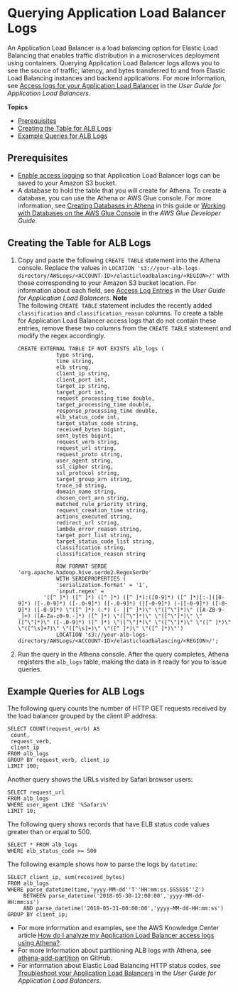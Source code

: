 # Querying Application Load Balancer Logs<a name="application-load-balancer-logs"></a>

An Application Load Balancer is a load balancing option for Elastic Load Balancing that enables traffic distribution in a microservices deployment using containers\. Querying Application Load Balancer logs allows you to see the source of traffic, latency, and bytes transferred to and from Elastic Load Balancing instances and backend applications\. For more information, see [Access logs for your Application Load Balancer](https://docs.aws.amazon.com/elasticloadbalancing/latest/application/load-balancer-access-logs.html) in the *User Guide for Application Load Balancers*\.

**Topics**
+ [Prerequisites](#application-load-balancer-logs-prerequisites)
+ [Creating the Table for ALB Logs](#create-alb-table)
+ [Example Queries for ALB Logs](#query-alb-logs-examples)

## Prerequisites<a name="application-load-balancer-logs-prerequisites"></a>
+ [Enable access logging](https://docs.aws.amazon.com/elasticloadbalancing/latest/application/load-balancer-access-logs.html#enable-access-logging) so that Application Load Balancer logs can be saved to your Amazon S3 bucket\.
+ A database to hold the table that you will create for Athena\. To create a database, you can use the Athena or AWS Glue console\. For more information, see [Creating Databases in Athena](creating-databases.md) in this guide or [Working with Databases on the AWS Glue Console](https://docs.aws.amazon.com/glue/latest/dg/console-databases.html) in the *AWS Glue Developer Guide*\. 

## Creating the Table for ALB Logs<a name="create-alb-table"></a>

1. Copy and paste the following `CREATE TABLE` statement into the Athena console\. Replace the values in `LOCATION 's3://your-alb-logs-directory/AWSLogs/<ACCOUNT-ID>/elasticloadbalancing/<REGION>/'` with those corresponding to your Amazon S3 bucket location\. For information about each field, see [Access Log Entries](https://docs.aws.amazon.com/elasticloadbalancing/latest/application/load-balancer-access-logs.html#access-log-entry-format) in the *User Guide for Application Load Balancers*\. 
**Note**  
The following `CREATE TABLE` statement includes the recently added `classification` and `classification_reason` columns\. To create a table for Application Load Balancer access logs that do not contain these entries, remove these two columns from the `CREATE TABLE` statement and modify the regex accordingly\.

   ```
   CREATE EXTERNAL TABLE IF NOT EXISTS alb_logs (
               type string,
               time string,
               elb string,
               client_ip string,
               client_port int,
               target_ip string,
               target_port int,
               request_processing_time double,
               target_processing_time double,
               response_processing_time double,
               elb_status_code int,
               target_status_code string,
               received_bytes bigint,
               sent_bytes bigint,
               request_verb string,
               request_url string,
               request_proto string,
               user_agent string,
               ssl_cipher string,
               ssl_protocol string,
               target_group_arn string,
               trace_id string,
               domain_name string,
               chosen_cert_arn string,
               matched_rule_priority string,
               request_creation_time string,
               actions_executed string,
               redirect_url string,
               lambda_error_reason string,
               target_port_list string,
               target_status_code_list string,
               classification string,
               classification_reason string
               )
               ROW FORMAT SERDE 'org.apache.hadoop.hive.serde2.RegexSerDe'
               WITH SERDEPROPERTIES (
               'serialization.format' = '1',
               'input.regex' = 
           '([^ ]*) ([^ ]*) ([^ ]*) ([^ ]*):([0-9]*) ([^ ]*)[:-]([0-9]*) ([-.0-9]*) ([-.0-9]*) ([-.0-9]*) (|[-0-9]*) (-|[-0-9]*) ([-0-9]*) ([-0-9]*) \"([^ ]*) (.*) (- |[^ ]*)\" \"([^\"]*)\" ([A-Z0-9-_]+) ([A-Za-z0-9.-]*) ([^ ]*) \"([^\"]*)\" \"([^\"]*)\" \"([^\"]*)\" ([-.0-9]*) ([^ ]*) \"([^\"]*)\" \"([^\"]*)\" \"([^ ]*)\" \"([^\s]+?)\" \"([^\s]+)\" \"([^ ]*)\" \"([^ ]*)\"')
               LOCATION 's3://your-alb-logs-directory/AWSLogs/<ACCOUNT-ID>/elasticloadbalancing/<REGION>/';
   ```

1. Run the query in the Athena console\. After the query completes, Athena registers the `alb_logs` table, making the data in it ready for you to issue queries\.

## Example Queries for ALB Logs<a name="query-alb-logs-examples"></a>

The following query counts the number of HTTP GET requests received by the load balancer grouped by the client IP address:

```
SELECT COUNT(request_verb) AS
 count,
 request_verb,
 client_ip
FROM alb_logs
GROUP BY request_verb, client_ip
LIMIT 100;
```

Another query shows the URLs visited by Safari browser users:

```
SELECT request_url
FROM alb_logs
WHERE user_agent LIKE '%Safari%'
LIMIT 10;
```

The following query shows records that have ELB status code values greater than or equal to 500\.

```
SELECT * FROM alb_logs
WHERE elb_status_code >= 500
```

The following example shows how to parse the logs by `datetime`:

```
SELECT client_ip, sum(received_bytes) 
FROM alb_logs
WHERE parse_datetime(time,'yyyy-MM-dd''T''HH:mm:ss.SSSSSS''Z') 
     BETWEEN parse_datetime('2018-05-30-12:00:00','yyyy-MM-dd-HH:mm:ss') 
     AND parse_datetime('2018-05-31-00:00:00','yyyy-MM-dd-HH:mm:ss') 
GROUP BY client_ip;
```
+ For more information and examples, see the AWS Knowledge Center article [How do I analyze my Application Load Balancer access logs using Athena?](http://aws.amazon.com/premiumsupport/knowledge-center/athena-analyze-access-logs/)\.
+ For more information about partitioning ALB logs with Athena, see [athena\-add\-partition](https://github.com/buzzsurfr/athena-add-partition) on GitHub\.
+ For information about Elastic Load Balancing HTTP status codes, see [Troubleshoot your Application Load Balancers](https://docs.aws.amazon.com/elasticloadbalancing/latest/application/load-balancer-troubleshooting.html) in the *User Guide for Application Load Balancers*\.